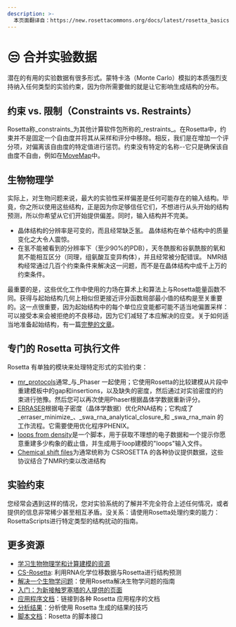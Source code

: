 ```yaml
---
description: >-
  本页面翻译自：https://new.rosettacommons.org/docs/latest/rosetta_basics/Incorporating-Experimental-Data
---
```


# 😒 合并实验数据

潜在的有用的实验数据有很多形式。蒙特卡洛（Monte Carlo）模拟的本质强烈支持纳入任何类型的实验约束，因为你所需要做的就是让它影响生成结构的分布。

## 约束 vs. 限制（Constraints vs. Restraints）

Rosetta称_constraints_为其他计算软件包所称的_restraints_。在Rosetta中，约束并不是固定一个自由度并将其从采样和评分中移除。相反，我们是在增加一个评分项，对偏离该自由度的特定值进行惩罚。约束没有特定的名称--它只是确保该自由度不自由，例如在[MoveMap](https://new.rosettacommons.org/docs/latest/rosetta\_basics/Glossary/Glossary#movemap)中。

## 生物物理学

实际上，对生物问题来说，最大的实验性采样偏差是任何可能存在的输入结构。毕竟，你之所以使用这些结构，正是因为你足够信任它们，不想进行从头开始的结构预测，所以你希望从它们开始提供偏差。同时，输入结构并不完美。

* 晶体结构的分辨率是可变的，而且经常缺乏氢。 晶体结构在单个结构中的质量变化之大令人震惊。
* 在氢不能被看到的分辨率下（至少90%的PDB），天冬酰胺和谷氨酰胺的氧和氮不能相互区分（同理，组氨酸互变异构体），并且经常被分配错误。 NMR结构经常通过几百个约束条件来解决这一问题，而不是在晶体结构中成千上万的约束条件。

最重要的是，这些优化工作中使用的力场在算术上和算法上与Rosetta能量函数不同。获得与起始结构几何上相似但更接近评分函数局部最小值的结构是至关重要的。这一点很重要，因为起始结构中的每个单位应变能都可能不适当地偏置采样：可以接受本来会被拒绝的不良移动，因为它们减轻了本应解决的应变。关于如何适当地准备起始结构，有一篇[完整的文章](https://new.rosettacommons.org/docs/latest/rosetta\_basics/preparation/preparing-structures)。

## 专门的 Rosetta 可执行文件

Rosetta 有单独的模块来处理特定形式的实验约束：

* [mr\_protocols](https://new.rosettacommons.org/docs/latest/application\_documentation/structure\_prediction/mr-protocols)通常_与_Phaser 一起使用；它使用Rosetta的比较建模从片段中重建模板中的gap和insertions，以及缺失的密度，然后通过对实验密度的约束进行弛豫。然后您可以再次使用Phaser根据晶体学数据重新评分。
* [ERRASER](https://new.rosettacommons.org/docs/latest/application\_documentation/rna/erraser)根据电子密度（晶体学数据）优化RNA结构；它构成了_erraser\_minimize_、_swa\_rna\_analytical\_closure_和 \_swa\_rna\_main 的工作流程。它需要使用优化程序PHENIX。
* [loops from density](https://new.rosettacommons.org/docs/latest/loops-from-density)是一个脚本，用于获取不理想的电子数据和一个提示你愿意重建多少构象的截止值，并生成用于loop建模的"loops"输入文件。
* [Chemical shift files](https://new.rosettacommons.org/docs/latest/rosetta\_basics/file\_types/chemical-shift-file)为通常统称为 CSROSETTA 的各种协议提供数据，这些协议结合了NMR约束以改进结构

## 实验约束

您经常会遇到这样的情况，您对实验系统的了解并不完全符合上述任何情况，或者提供的信息非常稀少甚至相互矛盾。没关系：请使用Rosetta处理约束的能力：RosettaScripts进行特定类型的结构扰动的指南。

## 更多资源

* [学习生物物理学和计算建模的资源](学习生物物理学.md)
* [CS-Rosetta](https://new.rosettacommons.org/docs/latest/CS-Rosetta):  利用RNA化学位移数据与Rosetta进行结构预测
* [解决一个生物学问题](解决一个生物学问题.md)：使用Rosetta解决生物学问题的指南
* [入门：为新接触罗塞塔的人提供的页面](./)
* [应用程序文档](https://new.rosettacommons.org/docs/latest/application\_documentation/Application-Documentation)：链接到各种 Rosetta 应用程序的文档
* [分析结果](分析结果.md)：分析使用 Rosetta 生成的结果的技巧
* [脚本文档](https://new.rosettacommons.org/docs/latest/scripting\_documentation/Scripting-Documentation)：Rosetta 的脚本接口

